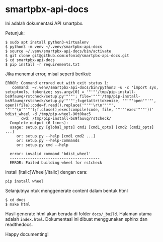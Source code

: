# smartpbx-api-docs

Ini adalah dokumentasi API smartpbx.

Petunjuk:

```shell
$ sudo apt install python3-virtualenv
$ python3 -m venv ~/.venv/smartpbx-api-docs
$ source ~/.venv/smartpbx-api-docs/bin/activate
$ git clone git@github.com:ofonid/smartpbx-api-docs.git
$ cd smartpbx-api-docs
$ pip install -r requirements.txt
```
Jika menemui error, misal seperti berikut:
```
ERROR: Command errored out with exit status 1:
   command: ~/.venv/smartpbx-api-docs/bin/python3 -u -c 'import sys, setuptools, tokenize; sys.argv[0] = '"'"'/tmp/pip-install-bs9fauvq/rstcheck/setup.py'"'"'; file='"'"'/tmp/pip-install-bs9fauvq/rstcheck/setup.py'"'"';f=getattr(tokenize, '"'"'open'"'"', open)(file);code=f.read().replace('"'"'\r\n'"'"', '"'"'\n'"'"');f.close();exec(compile(code, file, '"'"'exec'"'"'))' bdist_wheel -d /tmp/pip-wheel-90t0kac5
       cwd: /tmp/pip-install-bs9fauvq/rstcheck/
  Complete output (6 lines):
  usage: setup.py [global_opts] cmd1 [cmd1_opts] [cmd2 [cmd2_opts] ...]
     or: setup.py --help [cmd1 cmd2 ...]
     or: setup.py --help-commands
     or: setup.py cmd --help

  error: invalid command 'bdist_wheel'
  ----------------------------------------
  ERROR: Failed building wheel for rstcheck
  ```
  
  install [italic]Wheel[/italic] dengan cara:
  ```
  pip install wheel
  ```
  
Selanjutnya ntuk menggenerate content dalam bentuk html

```shell
$ cd docs
$ make html
```

Hasil generate html akan berada di folder `docs/_build`. Halaman utama adalah `index.html`. Dokumentasi ini dibuat menggunakan sphinx dan readthedocs.

Happy documenting!
